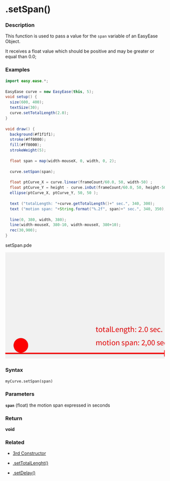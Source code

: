 # .setSpan()


### Description 

This function is used to pass a value for the   ```span``` variable of an EasyEase Object.

It receives a float value which should be positive and may be greater or equal than 0.0;


 
### Examples

```java
import easy.ease.*;

EasyEase curve = new EasyEase(this, 5);
void setup() {
  size(600, 400);
  textSize(30);
  curve.setTotalLength(2.0);
}

void draw() {
  background(#f1f1f1);
  stroke(#ff0000);
  fill(#ff0000);
  strokeWeight(5);

  float span = map(width-mouseX, 0, width, 0, 2);

  curve.setSpan(span);

  float ptCurve_X = curve.linear(frameCount/60.0, 50, width-50) ;
  float ptCurve_Y = height - curve.inOut(frameCount/60.0, 50, height-50) ;
  ellipse(ptCurve_X, ptCurve_Y, 50, 50 );

  text ("totalLength: "+curve.getTotalLength()+" sec.", 340, 300);
  text ("motion span: "+String.format("%.2f", span)+" sec.", 340, 350);

  line(0, 380, width, 380);
  line(width-mouseX, 380-10, width-mouseX, 380+10);
  rec(30,900);
}


```



<div class="exampleWindow">
  <div class="title">
      <div class="dot red"></div>
      <div class="dot amber"></div>
      <div class="dot green"></div>
      <p >setSpan.pde</p>
  </div>

![.setSpan()](../images/tools/setSpan.gif)

</div>




### Syntax

```myCurve.setSpan(span) ```

### Parameters

**```span```** (float)  the motion span expressed in seconds


### Return

**void**


### Related

- [3rd Constructor](../constructors.md#constructor-3-with-exponential-intensity-and-time-related-parameters)

- [.setTotalLenght()](../tools/setTotalLength.md)

- [.setDelay()](../tools/setDelay.md)

